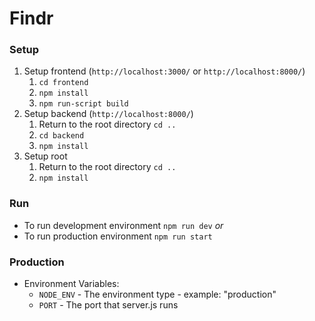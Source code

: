 # Findr

### Setup
1. Setup frontend (`http://localhost:3000/` or `http://localhost:8000/`)
	1. `cd frontend`
	2. `npm install`
	3. `npm run-script build`
2. Setup backend (`http://localhost:8000/`)
	1. Return to the root directory `cd ..`
	2. `cd backend`
	3. `npm install`
3. Setup root
	1. Return to the root directory `cd ..`
	2. `npm install`

### Run
- To run development environment  `npm run dev`
*or*
- To run production environment `npm run start`

### Production
- Environment Variables:
	- `NODE_ENV` - The environment type
			- example: "production" 
	- `PORT` - The port that server.js runs
